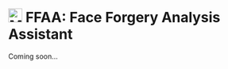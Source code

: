 # <img src="https://cdn-icons-png.flaticon.com/512/2954/2954659.png" alt="My Icon" style="width: 1em; height: 1em; vertical-align: baseline;"> FFAA: Face Forgery Analysis Assistant
Coming soon...
